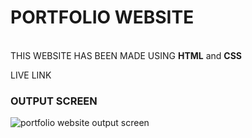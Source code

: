 <h1>PORTFOLIO WEBSITE</h1>
<br>
THIS WEBSITE HAS BEEN MADE USING <strong>HTML</strong> and <strong>CSS</strong>

LIVE LINK
 

<h3>OUTPUT SCREEN</h3>

![portfolio website output screen](https://github.com/GXNDHI/PORTFOLIO/assets/92109865/fbc51d82-98d9-4364-9310-818c648d026d)

